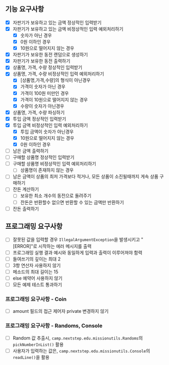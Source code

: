 ## 기능 요구사항

- [x] 자판기가 보유하고 있는 금액 정상적인 입력받기
- [x] 자판기가 보유하고 있는 금액 비정상적인 입력 예외처리하기
    - [x] 숫자가 아닌 경우
    - [x] 0원 이하인 경우
    - [x] 10원으로 떨어지지 않는 경우
- [x] 자판기가 보유한 동전 랜덤으로 생성하기
- [x] 자판기가 보유한 동전 출력하기
- [x] 상품명, 가격, 수량 정상적인 입력받기
- [x] 상품명, 가격, 수량 비정상적인 입력 예외처리하기
    - [x] [상품명,가격,수량]의 형식이 아닌경우
    - [x] 가격이 숫자가 아닌 경우
    - [x] 가격이 100원 미만인 경우
    - [x] 가격이 10원으로 떨어지지 않는 경우
    - [x] 수량이 숫자가 아닌경우
- [x] 상품명, 가격, 수량 파싱하기
- [x] 투입 금액 정상적인 입력받기
- [x] 투입 금액 비정상적인 입력 예외처리하기
    - [x] 투입 금액이 숫자가 아닌경우
    - [x] 10원으로 떨어지지 않는 경우
    - [x] 0원 이하인 경우
- [ ] 남은 금액 출력하기
- [ ] 구매할 상품명 정상적인 입력받기
- [ ] 구매할 상품명 비정상적인 입력 예외처리하기
    - [ ] 상품명이 존재하지 않는 경우
- [ ] 남은 금액이 상품의 최저 가격보다 적거나, 모든 상품이 소진될때까지 게속 상품 구매하기
- [ ] 잔돈 계산하기
    - [ ] 보유한 최소 개수의 동전으로 돌려주기
    - [ ] 잔돈은 반환할수 없으면 반환할 수 있는 금액만 반환하기
- [ ] 잔돈 출력하기

## 프로그래밍 요구사항

- [ ] 잘못된 값을 입력할 경우 `IllegalArgumentException`을 발생시키고 "[ERROR]"로 시작하는 에러 메시지를 출력
- [ ] 프로그래밍 실행 결과 예시와 동일하게 입력과 출력이 이루어져야 함력
- [ ] 들여쓰기의 깊이는 최대 2
- [ ] 3항 연산자 사용하지 않기
- [ ] 메소드의 최대 길이는 15
- [ ] else 예약어 사용하지 않기
- [ ] 모든 예제 테스트 통과하기

### 프로그래밍 요구사항 - Coin

- [ ] amount 필드의 접근 제어자 private 변경하지 않기

### 프로그래밍 요구사항 - Randoms, Console

- [ ] Random 값 추출시, `camp.nextstep.edu.missionutils.Randoms`의 `pickNumberInList()` 활용
- [ ] 사용자가 입력하는 값은, `camp.nextstep.edu.missionutils.Console`의 `readLine()`을 활용
